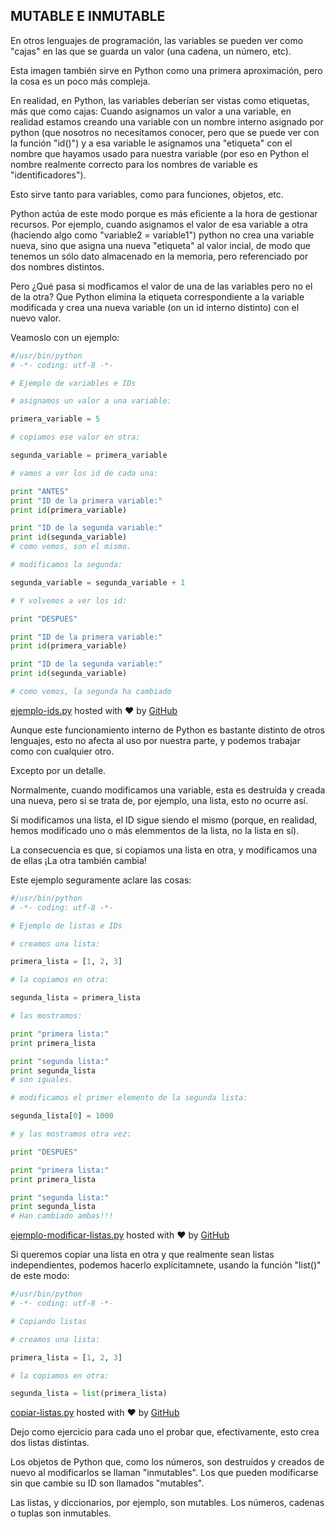 ## MUTABLE E INMUTABLE

En otros lenguajes de programación, las variables se pueden ver como "cajas" en las que se guarda un valor (una cadena, un número, etc).

Esta imagen también sirve en Python como una primera aproximación, pero la cosa es un poco más compleja.

En realidad, en Python, las variables deberían ser vistas como etiquetas, más que como cajas: Cuando asignamos un valor a una variable, en realidad estamos creando una variable con un nombre interno asignado por python (que nosotros no necesitamos conocer, pero que se puede ver con la función "id()") y a esa variable le asignamos una "etiqueta" con el nombre que hayamos usado para nuestra variable (por eso en Python el nombre realmente correcto para los nombres de variable es "identificadores").

Esto sirve tanto para variables, como para funciones, objetos, etc.

Python actúa de este modo porque es más eficiente a la hora de gestionar recursos. Por ejemplo, cuando asignamos el valor de esa variable a otra (haciendo algo como "variable2 = variable1") python no crea una variable nueva, sino que asigna una nueva "etiqueta" al valor incial, de modo que tenemos un sólo dato almacenado en la memoria, pero referenciado por dos nombres distintos.

Pero ¿Qué pasa si modficamos el valor de una de las variables pero no el de la otra? Que Python elimina la etiqueta correspondiente a la variable modificada y crea una nueva variable (on un id interno distinto) con el nuevo valor.

Veamoslo con un ejemplo:
```python
#/usr/bin/python
# -*- coding: utf-8 -*-

# Ejemplo de variables e IDs

# asignamos un valor a una variable:

primera_variable = 5

# copiamos ese valor en otra:

segunda_variable = primera_variable

# vamos a ver los id de cada una:

print "ANTES"
print "ID de la primera variable:"
print id(primera_variable)

print "ID de la segunda variable:"
print id(segunda_variable)
# como vemos, son el mismo.

# modificamos la segunda:

segunda_variable = segunda_variable + 1

# Y volvemos a ver los id:

print "DESPUES"

print "ID de la primera variable:"
print id(primera_variable)

print "ID de la segunda variable:"
print id(segunda_variable)

# como vemos, la segunda ha cambiado
```
[ejemplo-ids.py](https://gist.github.com/psicobyte/8b833540812d24ea10a49b8cd54969de#file-ejemplo-ids-py) hosted with ❤ by [GitHub](https://github.com/)

Aunque este funcionamiento interno de Python es bastante distinto de otros lenguajes, esto no afecta al uso por nuestra parte, y podemos trabajar como con cualquier otro.

Excepto por un detalle.

Normalmente, cuando modificamos una variable, esta es destruída y creada una nueva, pero si se trata de, por ejemplo, una lista, esto no ocurre así.

Si modificamos una lista, el ID sigue siendo el mismo (porque, en realidad, hemos modificado uno o más elemmentos de la lista, no la lista en sí).

La consecuencia es que, si copiamos una lista en otra, y modificamos una de ellas ¡La otra también cambia!

Este ejemplo seguramente aclare las cosas:
```python
#/usr/bin/python
# -*- coding: utf-8 -*-

# Ejemplo de listas e IDs

# creamos una lista:

primera_lista = [1, 2, 3]

# la copiamos en otra:

segunda_lista = primera_lista

# las mostramos:

print "primera lista:"
print primera_lista

print "segunda lista:"
print segunda_lista
# son iguales.

# modificamos el primer elemento de la segunda lista:

segunda_lista[0] = 1000

# y las mostramos otra vez:

print "DESPUES"

print "primera lista:"
print primera_lista

print "segunda lista:"
print segunda_lista
# Han cambiado ambas!!!
```
[ejemplo-modificar-listas.py](https://gist.github.com/psicobyte/3b2102c51e2bd1030a6e351252332841#file-ejemplo-modificar-listas-py) hosted with ❤ by [GitHub](https://github.com/)

Si queremos copiar una lista en otra y que realmente sean listas independientes, podemos hacerlo explícitamnete, usando la función "list()" de este modo:
```python
#/usr/bin/python
# -*- coding: utf-8 -*-

# Copiando listas

# creamos una lista:

primera_lista = [1, 2, 3]

# la copiamos en otra:

segunda_lista = list(primera_lista)
```
[copiar-listas.py](https://gist.github.com/psicobyte/ca8cfaceebc209ba52cc86db3786f1a1#file-copiar-listas-py) hosted with ❤ by [GitHub](https://github.com/)

Dejo como ejercicio para cada uno el probar que, efectivamente, esto crea dos listas distintas.

Los objetos de Python que, como los números, son destruídos y creados de nuevo al modificarlos se llaman "inmutables". Los que pueden modificarse sin que cambie su ID son llamados "mutables".

Las listas, y diccionarios, por ejemplo, son mutables. Los números, cadenas o tuplas son inmutables.
